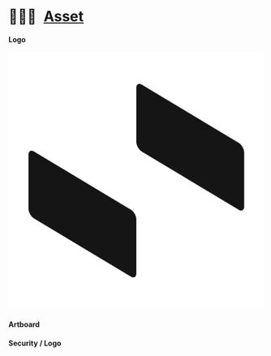 # 🧑🏻‍🎨 [Asset]

#### Logo

![Logo _ Land](Logo%20_%20Land.png)

#### Artboard

#### Security / Logo 



[Asset]: https://github.com/CodeEditorLand/Asset